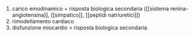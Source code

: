 1. carico emodinamico + risposta biologica secondaria ([[sistema renina-angiotensina]], [[simpatico]], [[peptidi natriuretici]])
2. rimodellamento cardiaco
3. disfunzione miocardio > risposta biologica secondaria